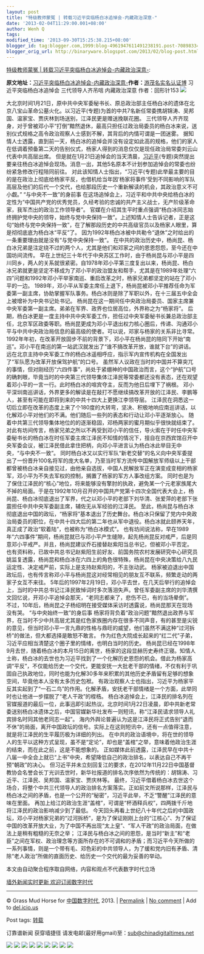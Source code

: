 ```yaml
---
layout: post
title: "特级教师蒙冤 | 转载习近平突临杨白冰追悼会-内藏政治深意-"
date: '2013-02-04T11:29:00.001+08:00'
author: Wenh Q
tags:
modified_time: '2013-09-30T15:25:38.215+08:00'
blogger_id: tag:blogger.com,1999:blog-4961947611491238191.post-7089833476110496779
blogger_orig_url: http://binaryware.blogspot.com/2013/02/blog-post.html
---
```


[特级教师蒙冤
|
转载习近平突临杨白冰追悼会-内藏政治深意-](http://feedproxy.google.com/~r/chinagfwblog/~3/iXxGsut3PvY/):


**原文地址：**[习近平突临杨白冰追悼会-内藏政治深意-](http://blog.sina.com.cn/s/blog_b3c4cb0401015f2o.html "习近平突临杨白冰追悼会-内藏政治深意-")**作者：**[游茂名实名认证博](http://blog.sina.com.cn/u/3016018692 "游茂名实名认证博")
习近平突临杨白冰追悼会 三代领导人齐吊唁 内藏政治深意
作者：回形针153
[![](http://s15.sinaimg.cn/mw690/b3c4cb04td4b88bab2b6e&690)](http://blog.photo.sina.com.cn/showpic.html#url=http://s15.sinaimg.cn/orignal/b3c4cb04td4b88bab2b6e)

大北京时间1月21日，原中共中央军委秘书长、原总政治部主任杨白冰的遗体在北京八宝山革命公墓火化。以习近平(专题)为首的中共7名新任常委携胡锦涛、吴邦国、温家宝、贾庆林到场送别，江泽民更是赠送挽联花圈。
三代领导人齐齐现身，对于曾被邓小平“打倒”黯然退休，最高只担任过政治局委员的杨白冰来说，送别仪式规格之高令政治观察人士感到不解，其背后的内情可谓是一团迷雾。
据知情人士透露，直到前一天，杨白冰的追悼会并没有设定如此高的规格，他们的家人在低调着预备第二天的告别仪式，杨家人得到的消息仅仅是现任政治局常委刘云山代表中共高层出席。
但是就在1月21日追悼会的当天清晨，[习近平](https://meilizhongguo.biz/chinese/tag/%e4%b9%a0%e8%bf%91%e5%b9%b3/?category=10466 "标签 习近平 下的日志")(专题)突然提出要亲往杨白冰追悼会现场。消息一出，其他5名原本不计划参加追悼会的常委也纷纷紧急修改行程陪同前往。
对此该知情人士指出，“习近平(专题)此举最主要的目的是在政治上彻底给杨家平反，也借机给当年因‘杨家将事件’受到不同影响的军队高层及他们的后代一个交代，也给那段历史一个重新解读的机会，其政治意义不可小觑。”
“与中央不一致”的身前事
在这场追悼会上，习近平和中共中央给杨白冰的定性为“中国共产党的优秀党员，久经考验的忠诚的共产主义战士，无产阶级革命家，我军杰出的政治工作领导者”。
官媒在介绍其生平时重点强调“杨白冰同志始终拥护党中央的领导，始终与党中央保持一致”。上述知情人士告诉记者，正是这句“始终与党中央保持一致”，在了解那段历史的中共高级官员以及杨家人眼里，算是彻彻底底为杨白冰“平反”了。
因为1992年杨白冰被中共勒令“退休”之时给出的一条重要理由就是没有“与党中央保持一致”。
在中共的政治历史中，杨尚昆、杨白冰兄弟是注定绕不过的两个人，尤其是他们和邓家之间的恩恩怨怨，至今还在中国坊间流传。
早在上世纪三十年代于中央苏区工作时，由于杨尚昆与邓小平是四川同乡，两人的关系就很紧密。自1978年邓小平第三度复出以来，杨尚昆、杨白冰兄弟就更是坚定不移成为了邓小平的政治盟友和帮手，尤其是在1989年处理“六四”问题和1992年邓小平举家南巡、重启改革之时，杨家兄弟都坚定的站在了邓小平的一边。
1989年，邓小平从军委主席任上退下，杨尚昆被邓小平推荐任命为军委第一副主席，协助掌握军队事务。杨白冰则是除了军职以外，在十三届五中全会上被增补为中央书记处书记。
杨尚昆在这一期间任中央政治局委员、国家主席兼中央军委第一副主席。弟弟在军界、政界也位居高位，外界称之为“杨家将”。
后期，杨白冰更是一度主持中共中央军委工作，担任过中央军委秘书长兼总政治部主任，北京军区政委等职。杨尚昆更成为邓小平退出权力核心圈后，传递、沟通邓小平与中共中央政治局信息的最高级的使者。可以说，邓家与杨家的关系非比寻常。
1992年年初，在改革开放固步不前的背景下，邓小平在杨尚昆的陪同下开始“南巡”。邓小平在南巡的第一站武汉就发出了“谁不搞改革开放，谁就下台”的讲话。
远在北京主持中央军委工作的杨白冰遥相呼应，指示军内宣传机构在全国发出了“军队愿为改革开放保驾护航”的口号。
虽然军人议政在当时的中国并不算突兀的事情，但对刚经历“六四件事”，尚处于紧绷神的中国政治而言，这个“护航”口号的确刺眼，毕竟当时的中央第三代领导集体江泽民等常委都还没有表态，还在观望着邓小平的一言一行。此时杨白冰的喧宾夺主，反而为他日后埋下了祸根。
邓小平深圳南巡讲话，外界更多的解读是在敲打不愿继续搞改革开放的江泽民、李鹏等人，甚至有可能在即将到来的中共十四大上更换江李领导层。
江泽民在洞悉这一切后立即在改革的态度上来了个180度的大转弯，坚决、积极地响应南巡讲话，以化解邓小平对他们的不满。他们随后一些列的表态和行动让邓小平逐渐放心。
随着中共第三代领导集体地位的的逐渐稳固，邓杨两家的蜜月期似乎很快就结束了。对此有坊间传言，杨家兄弟之所以不再受到邓小平的信任，导火索在于时任中央军委秘书长的杨白冰在时任军委主席江泽民不知情的情况下，擅自在京西宾馆召开中央军委会议，被江泽民借此拿住把柄，向邓小平进言认为杨白冰此举目无中央，“与中央不一致”。
同时杨白冰又以实行军队“新老交替”的名义向中央军委提出了一份晋升100名将军的庞大名单，乃至当时军方流传中国解放军师级以上干部都曾被杨白冰亲自接见过，由他亲自选拔，中国人民解放军正在演变成变相的杨家军，邓小平为不失去军权的控制，搁置了杨家的军方人事改组方案。
同时也是为了保住江泽民的“核心”地位，将来能够没有擎肘的执政，避免某一个元老家族尾大不掉的局面。于是在1992年10月召开的中国共产党第十四次全国代表大会上，杨尚昆、杨白冰彻底退出了军界，代之以邓小平的老部下刘华清、张爱萍的老部下张震担任中共中央军委副主席，辅佐无从军经验的江泽民。
至此，杨尚昆与杨白冰彻底退出中国的政坛，“杨家将”基本退出了历史舞台。杨白冰只保留了党内中央政治局委员的职位，在中共十四大后的第二年也从军中退役。杨白冰就此颐养天年，真正成了政治“软着陆”，也被称为“杨白冰模式”。
也有坊间说法称，早在1989年“六四事件”期间，杨尚昆就已与邓小平产生缝隙，起先杨尚昆反对戒严，后是同意邓小平戒严。并且，杨尚昆建议乔石接替赵紫阳当总书记，但被邓小平否定。
也有资料称，已故中共总书记赵紫阳生前好友、前国务院农村发展研究中心研究员姚监复透露，杨尚昆和杨白冰在六四上的角色很特殊，杨尚昆在中央决策给八九民运定性、决定戒严前，实际上是支持赵紫阳的，不主张动武。
杨家被迫退出中国政坛后，也有传言称邓小平与杨尚昆这对经常相见的朋友互不联系，频繁走动的两家子女互不来往。
5年后的1997年2月19日，邓小平去世，在几天后举行的追悼会上，当时的中共总书记江泽民致悼词时多次落泪失声。曾任军委副主席的刘华清撰文回忆说，开邓小平追悼会那天，“老同志都来了，悲伤不已，有的当场晕倒”。
不过，10年后，杨尚昆之子杨绍明在接受媒体采访时透露说，杨尚昆那天在现场没有哭。
“与中央始终一致”的身后事
杨家将背负着“政治问题”黯然退出政界与军界，在当时不少中共高层尤其是红色家族圈内存在很多不同声音，有的甚至是尖锐的意见，但当时邓小平一言九鼎的性格与鼎旺的威望，他们虽然不满这种“过河拆桥”的做法，但大都选择是敢怒不敢言。
作为红色大院成长起来的“红二代”子弟，习近平应相当清楚这个圈子里的情绪，也明白当时的历史。
杨尚昆已经在1998年9月去世，随着杨白冰的本月15日的离世，杨家的这段显赫历史寿终正寝。知情人士称，杨白冰的去世也为习近平找到了一个化解历史恩怨的机会。借此为杨家高调“平反”，不仅能给历史一个交代，更能安抚一大批老干部的情绪，不仅有利于巩固自己执政地位，同时也能为化解30多年来积累的其他历史矛盾留有足够的想象空间，毕竟他本人没有太多历史包袱。
有政治观察人士也指出，习近平为杨家平反其实起到了“一石二鸟”的作用。化解矛盾，安抚老干部情绪是一个方面，此举同时也让他进一步摆脱了“老人干政”的桎梏。
杨白冰追悼会上，江泽民的排名列在官媒报道的最后一位，此事迅即引起热议。北京时间1月22日凌晨，即中共新老常委送别杨白冰遗体之后，中国官媒新华社发布一则短讯，称“江泽民请求领导人礼宾排名时同其他老同志一起”。
海内外舆论普遍认为这是江泽民将正式告别“退而不休”的局面，离开中国政坛的信号。实际上在这则短讯中，还有一点值得注意，就是将江泽民的生平履历极为详细的列出。
在中共的政治语境中，将在世的领导人的生平以这种方式呈现，虽不是“定论”，却也是“盖棺”之举，意味着他政治生涯的结束，而在此之前，这是不能想象的。
正如媒体此前透露，江泽民早在中共十八届一中全会上就已“上书”中央，希望降低自己的政治排名，以表达自己不再干预“朝政”的决心。
但习近平并未立刻回复江的要求，在2012年11月22日中国基督教协会名誉会长丁光训去世时，新华社报道的排名次序依然为传统的：胡锦涛、习近平、江泽民、吴邦国、温家宝、贾庆林等。
最终，习近平借着杨白冰去世这个场合，将整个中共三代领导人的政治排名方案落实。正如前文所说那样，江泽民与杨白冰之间的矛盾，也是一个公开的“秘密”，习近平此举，不乏“警醒”江泽民的意味在里面。
再加上给江的政治生涯“盖棺”，可谓是“杯酒释兵权”，四两拨千斤地将江泽民的政治影响减少到了最低。
今天回头再看上世纪八十年代之后的中国政坛，邓小平对杨家兄弟的“过河拆桥”，是为了保证刚刚上台的“江核心”、为了保证中国的改革开放大业，为了中国不再出现“太上皇”、“军人干政”的政治局面，在做法上是稍有粗糙的无奈之举；
江泽民与杨白冰之间的恩怨，是当时“新主”和“老臣”之间在军权、政治理念等方面所存在的不可调和的矛盾；而习近平今天所做的一系列事情，则是一个带有毛、邓色彩的中共领导人，为了缓和党内旧有矛盾、清除“老人政治”所做的直面历史、给历史一个交代的最为妥善的举动。


本文由自动聚合程序取自网络，内容和观点不代表数字时代立场

[墙外新闻实时更新 欢迎订阅数字时代](http://eepurl.com/msuvD)









* * * * *

© Grass Mud Horse for [中国数字时代](https://meilizhongguo.biz/chinese),
2013. |
[Permalink](https://meilizhongguo.biz/chinese/2013/02/%e7%89%b9%e7%ba%a7%e6%95%99%e5%b8%88%e8%92%99%e5%86%a4-%e8%bd%ac%e8%bd%bd%e4%b9%a0%e8%bf%91%e5%b9%b3%e7%aa%81%e4%b8%b4%e6%9d%a8%e7%99%bd%e5%86%b0%e8%bf%bd%e6%82%bc%e4%bc%9a-%e5%86%85%e8%97%8f/)
|
[No
comment](https://meilizhongguo.biz/chinese/2013/02/%e7%89%b9%e7%ba%a7%e6%95%99%e5%b8%88%e8%92%99%e5%86%a4-%e8%bd%ac%e8%bd%bd%e4%b9%a0%e8%bf%91%e5%b9%b3%e7%aa%81%e4%b8%b4%e6%9d%a8%e7%99%bd%e5%86%b0%e8%bf%bd%e6%82%bc%e4%bc%9a-%e5%86%85%e8%97%8f/#comments)
|
Add to
[del.icio.us](http://del.icio.us/post?url=https://meilizhongguo.biz/chinese/2013/02/%e7%89%b9%e7%ba%a7%e6%95%99%e5%b8%88%e8%92%99%e5%86%a4-%e8%bd%ac%e8%bd%bd%e4%b9%a0%e8%bf%91%e5%b9%b3%e7%aa%81%e4%b8%b4%e6%9d%a8%e7%99%bd%e5%86%b0%e8%bf%bd%e6%82%bc%e4%bc%9a-%e5%86%85%e8%97%8f/&title=%E7%89%B9%E7%BA%A7%E6%95%99%E5%B8%88%E8%92%99%E5%86%A4%20%7C%20%E8%BD%AC%E8%BD%BD%E4%B9%A0%E8%BF%91%E5%B9%B3%E7%AA%81%E4%B8%B4%E6%9D%A8%E7%99%BD%E5%86%B0%E8%BF%BD%E6%82%BC%E4%BC%9A-%E5%86%85%E8%97%8F%E6%94%BF%E6%B2%BB%E6%B7%B1%E6%84%8F-)


Post tags:
[转载](https://meilizhongguo.biz/chinese/tag/%e8%bd%ac%e8%bd%bd/?category=10466)

订靠谱新闻 获穿墙捷径
请发电邮(最好用gmail)至：sub@chinadigitaltimes.net



[![](http://feeds.feedburner.com/~ff/chinagfwblog?d=yIl2AUoC8zA)](http://feeds.feedburner.com/~ff/chinagfwblog?a=iXxGsut3PvY:IFQ97VUE0k0:yIl2AUoC8zA)
[![](http://feeds.feedburner.com/~ff/chinagfwblog?i=iXxGsut3PvY:IFQ97VUE0k0:-BTjWOF_DHI)](http://feeds.feedburner.com/~ff/chinagfwblog?a=iXxGsut3PvY:IFQ97VUE0k0:-BTjWOF_DHI)
[![](http://feeds.feedburner.com/~ff/chinagfwblog?i=iXxGsut3PvY:IFQ97VUE0k0:F7zBnMyn0Lo)](http://feeds.feedburner.com/~ff/chinagfwblog?a=iXxGsut3PvY:IFQ97VUE0k0:F7zBnMyn0Lo)
[![](http://feeds.feedburner.com/~ff/chinagfwblog?i=iXxGsut3PvY:IFQ97VUE0k0:V_sGLiPBpWU)](http://feeds.feedburner.com/~ff/chinagfwblog?a=iXxGsut3PvY:IFQ97VUE0k0:V_sGLiPBpWU)
[![](http://feeds.feedburner.com/~ff/chinagfwblog?d=qj6IDK7rITs)](http://feeds.feedburner.com/~ff/chinagfwblog?a=iXxGsut3PvY:IFQ97VUE0k0:qj6IDK7rITs)
[![](http://feeds.feedburner.com/~ff/chinagfwblog?d=l6gmwiTKsz0)](http://feeds.feedburner.com/~ff/chinagfwblog?a=iXxGsut3PvY:IFQ97VUE0k0:l6gmwiTKsz0)
[![](http://feeds.feedburner.com/~ff/chinagfwblog?i=iXxGsut3PvY:IFQ97VUE0k0:gIN9vFwOqvQ)](http://feeds.feedburner.com/~ff/chinagfwblog?a=iXxGsut3PvY:IFQ97VUE0k0:gIN9vFwOqvQ)
[![](http://feeds.feedburner.com/~ff/chinagfwblog?d=TzevzKxY174)](http://feeds.feedburner.com/~ff/chinagfwblog?a=iXxGsut3PvY:IFQ97VUE0k0:TzevzKxY174)
![](http://feeds.feedburner.com/~r/chinagfwblog/~4/iXxGsut3PvY)
